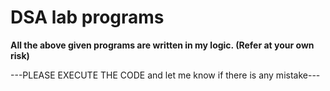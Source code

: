 # DSA lab programs 

**All the above given programs are written in my logic. (Refer at your own risk)**





---PLEASE EXECUTE THE CODE and let me know if there is any mistake---
